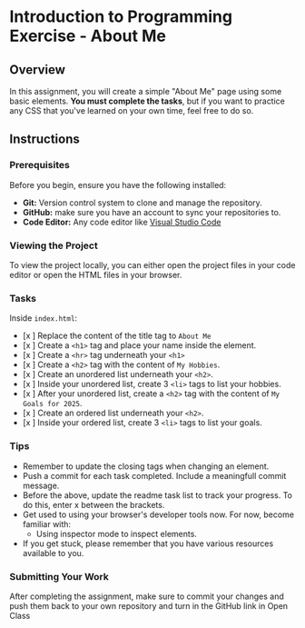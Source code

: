 # Introduction to Programming Exercise - About Me

## Overview
In this assignment, you will create a simple "About Me" page using some basic elements. **You must complete the tasks**, but if you want to practice any CSS that you've learned on your own time, feel free to do so.

## Instructions

### Prerequisites

Before you begin, ensure you have the following installed:

- **Git:** Version control system to clone and manage the repository.
- **GitHub:** make sure you have an account to sync your repositories to.
- **Code Editor:** Any code editor like [Visual Studio Code](https://code.visualstudio.com/)

### Viewing the Project

To view the project locally, you can either open the project files in your code editor or open the HTML files in your browser.

### Tasks

Inside `index.html`:
- [x ] Replace the content of the title tag to `About Me`
- [x ] Create a `<h1>` tag and place your name inside the element.
- [x ] Create a `<hr>` tag underneath your `<h1>`
- [x ] Create a `<h2>` tag with the content of `My Hobbies`.
- [x ] Create an unordered list underneath your `<h2>`.
- [x ] Inside your unordered list, create 3 `<li>` tags to list your hobbies.
- [x ] After your unordered list, create a `<h2>` tag with the content of `My Goals for 2025`.
- [x ] Create an ordered list underneath your `<h2>`.
- [x ] Inside your ordered list, create 3 `<li>` tags to list your goals.



### Tips
- Remember to update the closing tags when changing an element.
- Push a commit for each task completed. Include a meaningfull commit message.
- Before the above, update the readme task list to track your progress. To do this, enter x between the brackets.
- Get used to using your browser's developer tools now. For now, become familiar with: 
    - Using inspector mode to inspect elements.
- If you get stuck, please remember that you have various resources available to you.


### Submitting Your Work

After completing the assignment, make sure to commit your changes and push them back to your own repository and turn in the GitHub link in Open Class
